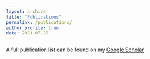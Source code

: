 ```yaml
---
layout: archive
title: "Publications"
permalink: /publications/
author_profile: true
date: 2021-07-20
---
```


A full publication list can be found on my <a href="https://scholar.google.com/citations?user=s26G8-QAAAAJ&hl=en&oi=ao">Google Scholar</a>
<br> 
